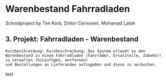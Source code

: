 # Warenbestand Fahrradladen
Schoolproject by Tim Korb, Drilon Cernoveri, Mohamad Latah

## 3. Projekt: Fahrradladen - Warenbestand

    Kurzbeschreibung: Kurzbeschreibung: Das System erlaubt es den Warenbestand in einem Fahrradladen (Fahrräder, Ersatzteile, Zubehör) zu verwalten (hinzufügen, entfernen)
    und Bestellungen an Lieferanden aufzugeben und diese zu verbuchen.

test
